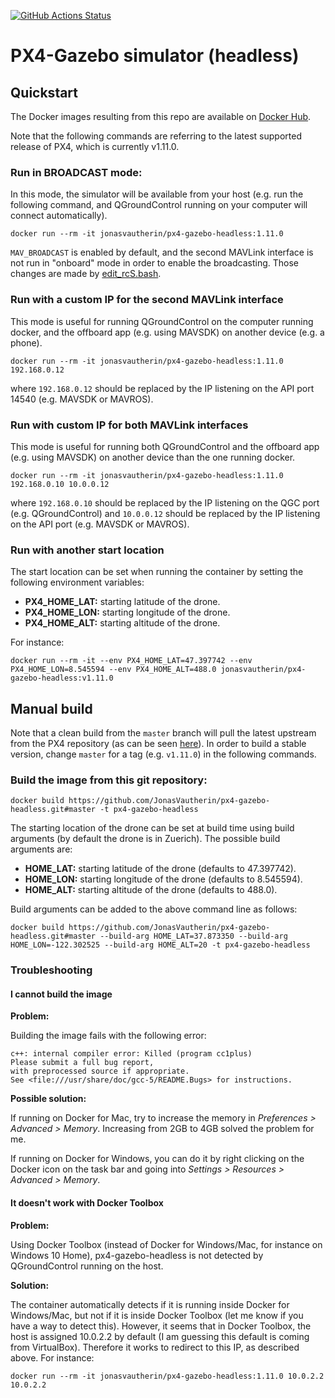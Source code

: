 [![GitHub Actions Status](https://github.com/jonasvautherin/px4-gazebo-headless/workflows/Publish%20Docker/badge.svg?branch=master)](https://github.com/jonasvautherin/px4-gazebo-headless)


# PX4-Gazebo simulator (headless)

## Quickstart

The Docker images resulting from this repo are available on [Docker Hub](https://hub.docker.com/r/jonasvautherin/px4-gazebo-headless/).

Note that the following commands are referring to the latest supported release of PX4, which is currently v1.11.0.

### Run in BROADCAST mode:

In this mode, the simulator will be available from your host (e.g. run the following command, and QGroundControl running on your computer will connect automatically).

```
docker run --rm -it jonasvautherin/px4-gazebo-headless:1.11.0
```

`MAV_BROADCAST` is enabled by default, and the second MAVLink interface is not run in "onboard" mode in order to enable the broadcasting. Those changes are made by [edit_rcS.bash](edit_rcS.bash).

### Run with a custom IP for the second MAVLink interface

This mode is useful for running QGroundControl on the computer running docker, and the offboard app (e.g. using MAVSDK) on another device (e.g. a phone).

```
docker run --rm -it jonasvautherin/px4-gazebo-headless:1.11.0 192.168.0.12
```

where `192.168.0.12` should be replaced by the IP listening on the API port 14540 (e.g. MAVSDK or MAVROS).

### Run with custom IP for both MAVLink interfaces

This mode is useful for running both QGroundControl and the offboard app (e.g. using MAVSDK) on another device than the one running docker.

```
docker run --rm -it jonasvautherin/px4-gazebo-headless:1.11.0 192.168.0.10 10.0.0.12
```

where `192.168.0.10` should be replaced by the IP listening on the QGC port (e.g. QGroundControl) and `10.0.0.12` should be replaced by the IP listening on the API port (e.g. MAVSDK or MAVROS).

### Run with another start location

The start location can be set when running the container by setting the following environment variables:

* __PX4_HOME_LAT:__ starting latitude of the drone.
* __PX4_HOME_LON:__ starting longitude of the drone.
* __PX4_HOME_ALT:__ starting altitude of the drone.

For instance:

```
docker run --rm -it --env PX4_HOME_LAT=47.397742 --env PX4_HOME_LON=8.545594 --env PX4_HOME_ALT=488.0 jonasvautherin/px4-gazebo-headless:v1.11.0
```

## Manual build

Note that a clean build from the `master` branch will pull the latest upstream from the PX4 repository (as can be seen [here](https://github.com/JonasVautherin/px4-gazebo-headless/blob/master/Dockerfile#L26)). In order to build a stable version, change `master` for a tag (e.g. `v1.11.0`) in the following commands.

### Build the image from this git repository:

```
docker build https://github.com/JonasVautherin/px4-gazebo-headless.git#master -t px4-gazebo-headless
```

The starting location of the drone can be set at build time using build arguments (by default the drone is in Zuerich). The possible build arguments are:

* __HOME_LAT:__ starting latitude of the drone (defaults to 47.397742).
* __HOME_LON:__ starting longitude of the drone (defaults to 8.545594).
* __HOME_ALT:__ starting altitude of the drone (defaults to 488.0).

Build arguments can be added to the above command line as follows:

```
docker build https://github.com/JonasVautherin/px4-gazebo-headless.git#master --build-arg HOME_LAT=37.873350 --build-arg HOME_LON=-122.302525 --build-arg HOME_ALT=20 -t px4-gazebo-headless
```

### Troubleshooting

#### I cannot build the image

__Problem:__

Building the image fails with the following error:

```
c++: internal compiler error: Killed (program cc1plus)
Please submit a full bug report,
with preprocessed source if appropriate.
See <file:///usr/share/doc/gcc-5/README.Bugs> for instructions.
```

__Possible solution:__

If running on Docker for Mac, try to increase the memory in _Preferences > Advanced > Memory_. Increasing from 2GB to 4GB solved the problem for me.

If running on Docker for Windows, you can do it by right clicking on the Docker icon on the task bar and going into _Settings > Resources > Advanced > Memory_.

#### It doesn't work with Docker Toolbox

__Problem:__

Using Docker Toolbox (instead of Docker for Windows/Mac, for instance on Windows 10 Home), px4-gazebo-headless is not detected by QGroundControl running on the host.

__Solution:__

The container automatically detects if it is running inside Docker for Windows/Mac, but not if it is inside Docker Toolbox (let me know if you have a way to detect this). However, it seems that in Docker Toolbox, the host is assigned 10.0.2.2 by default (I am guessing this default is coming from VirtualBox). Therefore it works to redirect to this IP, as described above. For instance:

```
docker run --rm -it jonasvautherin/px4-gazebo-headless:1.11.0 10.0.2.2 10.0.2.2
```
